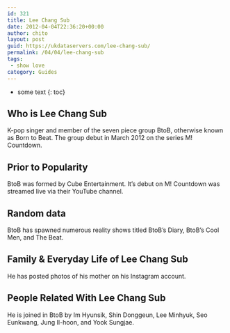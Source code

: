 ```yaml
---
id: 321
title: Lee Chang Sub
date: 2012-04-04T22:36:20+00:00
author: chito
layout: post
guid: https://ukdataservers.com/lee-chang-sub/
permalink: /04/04/lee-chang-sub
tags:
 - show love
category: Guides
---
```


* some text
{: toc}


## Who is  Lee Chang Sub
                  
                  
                  
K-pop singer and member of the seven piece group BtoB, otherwise known as Born to Beat. The group debut in March 2012 on the series M! Countdown.
                  
                
                
                
## Prior to Popularity 
                  
                  
                  
BtoB was formed by Cube Entertainment. It&#8217;s debut on M! Countdown was streamed live via their YouTube channel.
                  
                
                
                
## Random data 
                  
                  
                  
BtoB has spawned numerous reality shows titled BtoB&#8217;s Diary, BtoB&#8217;s Cool Men, and The Beat.
                  
                
                
                
## Family & Everyday Life of Lee Chang Sub
                  
                  
                  
He has posted photos of his mother on his Instagram account.
                  
                
                
                
## People Related With  Lee Chang Sub
                  
                  
                  
He is joined in BtoB by Im Hyunsik, Shin Donggeun, Lee Minhyuk, Seo Eunkwang, Jung Il-hoon, and Yook Sungjae.
                  
                
              
            
          
          
          
    
    
  
